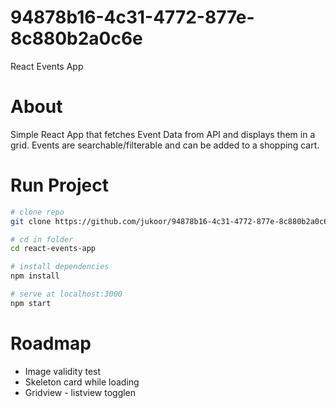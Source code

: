 # 94878b16-4c31-4772-877e-8c880b2a0c6e

React Events App

# About

Simple React App that fetches Event Data from API and displays them in a grid. Events are searchable/filterable and can be added to a shopping cart.

# Run Project

```bash
# clone repo
git clone https://github.com/jukoor/94878b16-4c31-4772-877e-8c880b2a0c6e.git

# cd in folder
cd react-events-app

# install dependencies
npm install

# serve at localhost:3000
npm start
```

# Roadmap

- Image validity test
- Skeleton card while loading
- Gridview - listview togglen
